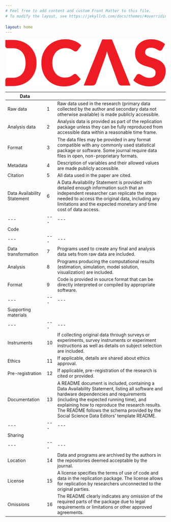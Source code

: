 ```yaml
---
# Feel free to add content and custom Front Matter to this file.
# To modify the layout, see https://jekyllrb.com/docs/themes/#overriding-theme-defaults

layout: home
---
```


![](assets/img/logo.png)

| Data | | |
|---|---|---|
| Raw data | 1 | Raw data used in the research (primary data collected by the author and secondary data not otherwise available) is made publicly accessible. |
| Analysis data | 2 | Analysis data is provided as part of the replication package unless they can be fully reproduced from accessible data within a reasonable time frame. |
| Format | 3 | The data files may be provided in any format compatible with any commonly used statistical package or software. Some journal require data files in open, non-proprietary formats.
| Metadata | 4 | Description of variables and their allowed values are made publicly accessible.
| Citation | 5 | All data used in the paper are cited.
| Data Availability Statement | 6 |A Data Availability Statement is provided with detailed enough information such that an independent researcher can replicate the steps needed to access the original data, including any limitations and the expected monetary and time cost of data access.
|---|---|---|
| Code | | |
|---|---|---| 
| Data transformation | 7 | Programs used to create any final and analysis data sets from raw data are included. | 
| Analysis | 8 | Programs producing the computational results (estimation, simulation, model solution, visualization) are included. | 
| Format | 9 | Code is provided in source format that can be directly interpreted or compiled by appropriate software. |
|---|---|---| 
| Supporting materials
|---|---|---| 
| Instruments | 10 | If collecting original data through surveys or experiments, survey instruments or experiment instructions as well as details on subject selection are included. 
| Ethics | 11 | If applicable, details are shared about ethics approval. 
| Pre-registration | 12 | If applicable, pre-registration of the research is cited or provided. 
| Documentation | 13 | A README document is included, containing a Data Availability Statement, listing all software and hardware dependencies and requirements (including the expected running time), and explaining how to reproduce the research results. The README follows the schema provided by the Social Science Data Editors’ template README.
|---|---|---| 
| Sharing 
|---|---|---| 
| Location | 14 | Data and programs are archived by the authors in the repositories deemed acceptable by the journal. 
| License | 15 | A license specifies the terms of use of code and data in the replication package. The license allows for replication by researchers unconnected to the original parties. 
| Omissions | 16 | The README clearly indicates any omission of the required parts of the package due to legal requirements or limitations or other approved agreements.
